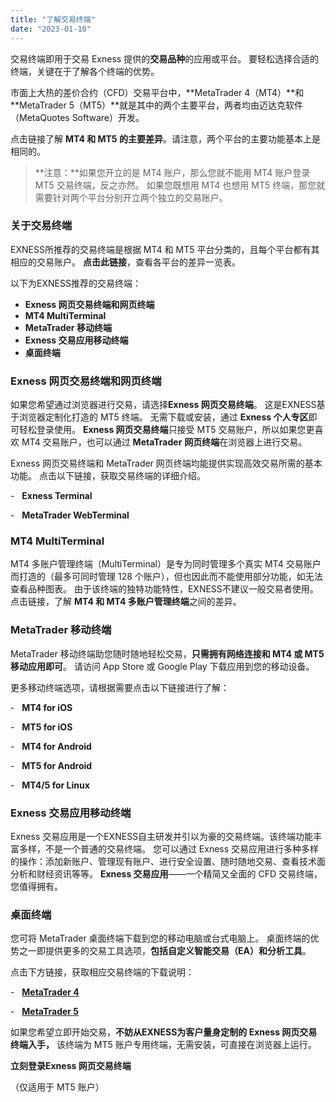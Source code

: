 ```yaml
---
title: "了解交易终端"
date: "2023-01-10"
---
```


交易终端即用于交易 Exness 提供的**交易品种**的应用或平台。 要轻松选择合适的终端，关键在于了解各个终端的优势。

市面上大热的差价合约（CFD）交易平台中，**MetaTrader 4（MT4）**和 **MetaTrader 5（MT5）**就是其中的两个主要平台，两者均由迈达克软件（MetaQuotes Software）开发。

点击链接了解 **MT4 和 MT5 的主要差异**。请注意，两个平台的主要功能基本上是相同的。

> **注意：**如果您开立的是 MT4 账户，那么您就不能用 MT4 账户登录 MT5 交易终端，反之亦然。 如果您既想用 MT4 也想用 MT5 终端，那您就需要针对两个平台分别开立两个独立的交易账户。

### 关于交易终端

EXNESS所推荐的交易终端是根据 MT4 和 MT5 平台分类的，且每个平台都有其相应的交易账户。 **点击此链接**，查看各平台的差异一览表。

以下为EXNESS推荐的交易终端：

- **Exness 网页交易终端和网页终端**
- **MT4 MultiTerminal**
- **MetaTrader 移动终端**
- **Exness 交易应用移动终端**
- **桌面终端**

### Exness 网页交易终端和网页终端

如果您希望通过浏览器进行交易，请选择**Exness 网页交易终端**。 这是EXNESS基于浏览器定制化打造的 MT5 终端。 无需下载或安装，通过 **Exness 个人专区**即可轻松登录使用。 **Exness 网页交易终端**只接受 MT5 交易账户，所以如果您更喜欢 MT4 交易账户，也可以通过 **MetaTrader** **网页终端**在浏览器上进行交易。

Exness 网页交易终端和 MetaTrader 网页终端均能提供实现高效交易所需的基本功能。 点击以下链接，获取交易终端的详细介绍。

-   **Exness Terminal**

-   **MetaTrader WebTerminal**

### MT4 MultiTerminal

MT4 多账户管理终端（MultiTerminal）是专为同时管理多个真实 MT4 交易账户而打造的（最多可同时管理 128 个账户），但也因此而不能使用部分功能，如无法查看品种图表。 由于该终端的独特功能特性，EXNESS不建议一般交易者使用。 点击链接，了解 **MT4 和 MT4 多账户管理终端**之间的差异。

### MetaTrader 移动终端

MetaTrader 移动终端助您随时随地轻松交易，**只需拥有网络连接和 MT4 或 MT5 移动应用即可**。 请访问 App Store 或 Google Play 下载应用到您的移动设备。

更多移动终端选项，请根据需要点击以下链接进行了解：

-   **MT4 for iOS**

-   **MT5 for iOS**

-   **MT4 for Android**

-   **MT5 for Android**

-   **MT4/5 for Linux**

### Exness 交易应用移动终端

Exness 交易应用是一个EXNESS自主研发并引以为豪的交易终端。该终端功能丰富多样，不是一个普通的交易终端。 您可以通过 Exness 交易应用进行多种多样的操作：添加新账户、管理现有账户、进行安全设置、随时随地交易、查看技术面分析和财经资讯等等。 **Exness 交易应用**——一个精简又全面的 CFD 交易终端，您值得拥有。

### 桌面终端

您可将 MetaTrader 桌面终端下载到您的移动电脑或台式电脑上。 桌面终端的优势之一即提供更多的交易工具选项，**包括自定义智能交易（EA）和分析工具**。

点击下方链接，获取相应交易终端的下载说明：

-   [**MetaTrader 4**](https://download.metatrader.com/cdn/web/exness.technologies.ltd/mt4/exness4setup.exe)

-   [**MetaTrader 5**](https://download.metatrader.com/cdn/web/exness.technologies.ltd/mt5/exness5setup.exe)

如果您希望立即开始交易，**不妨从EXNESS为客户量身定制的 Exness 网页交易终端入手，** 该终端为 MT5 账户专用终端，无需安装，可直接在浏览器上运行。

**立刻登录Exness 网页交易终端**

（仅适用于 MT5 账户）
